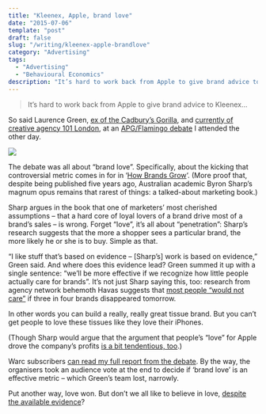 ```yaml
---
title: "Kleenex, Apple, brand love"
date: "2015-07-06"
template: "post"
draft: false
slug: "/writing/kleenex-apple-brandlove"
category: "Advertising"
tags:
  - "Advertising"
  - "Behavioural Economics"
description: "It’s hard to work back from Apple to give brand advice to Kleenex… so said the man behind the Cadbury's gorilla."
---
```


> It’s hard to work back from Apple to give brand advice to Kleenex…  

So said Laurence Green, [ex of the Cadbury’s Gorilla](https://www.google.co.uk/url?sa=t&rct=j&q=&esrc=s&source=web&cd=1&cad=rja&uact=8&ved=0CCEQFjAAahUKEwj1j-jnoMfGAhVFGCwKHTjVBwE&url=http%3A%2F%2Fwww.ipa.co.uk%2Fpage%2Feffectiveness-hall-of-fame--laurence-green&ei=N9maVbWYKsWwsAG4qp8I&usg=AFQjCNGli_pRRLXQY8fc2eyz6CO3PSa2Ig&sig2=8GDj4NZHL1uMjtM5IT8XXg&bvm=bv.96952980,d.ZGU), and [currently of creative agency 101 London](http://101london.co.uk/people/laurence-green/), at an [APG/Flamingo debate](http://www.eventbrite.co.uk/e/whats-love-got-to-do-with-it-flamingo-in-association-with-apg-tickets-17169163430) I attended the other day.

![](/media/kleenex-apple-brandlove.jpg)

The debate was all about “brand love”. Specifically, about the kicking that controversial metric comes in for in ‘[How Brands Grow](https://www.google.co.uk/url?sa=t&rct=j&q=&esrc=s&source=web&cd=1&cad=rja&uact=8&ved=0CCwQFjAAahUKEwioteT6oMfGAhVBHywKHdofBSw&url=http%3A%2F%2Fwww.amazon.co.uk%2FHow-Brands-Grow-What-Marketers%2Fdp%2F0195573560&ei=X9maVeiJHcG-sAHav5TgAg&usg=AFQjCNEyYECadbst8B1DbvdatHUzL-pz0A&sig2=HhvVeYFBpB5wSyGJZ8j7Eg&bvm=bv.96952980,d.ZGU)‘. (More proof that, despite being published five years ago, Australian academic Byron Sharp’s magnum opus remains that rarest of things: a talked-about marketing book.)

Sharp argues in the book that one of marketers’ most cherished assumptions – that a hard core of loyal lovers of a brand drive most of a brand’s sales – is wrong. Forget “love”, it’s all about “penetration”: Sharp’s research suggests that the more a shopper sees a particular brand, the more likely he or she is to buy. Simple as that.

“I like stuff that’s based on evidence – [Sharp’s] work is based on evidence,” Green said. And where does this evidence lead? Green summed it up with a single sentence: “we’ll be more effective if we recognize how little people actually care for brands”. It’s not just Sharp saying this, too: research from agency network behemoth Havas suggests that [most people “would not care”](http://www.havasmedia.com/press/press-releases/2015/top-scoring-meaningful-brands-enjoy-a-share-of-wallet-46-per-cent-higher-than-low-performers) if three in four brands disappeared tomorrow.

In other words you can build a really, really great tissue brand. But you can’t get people to love these tissues like they love their iPhones.

(Though Sharp would argue that the argument that people’s “love” for Apple drove the company’s profits [is a bit tendentious, too](https://t.co/Ha0aPawqZo).)

Warc subscribers [can read my full report from the debate](http://www.warc.com/Content/ContentViewer.aspx?ID=c8b4c1f8-d11d-4585-b836-936ee2fd80e4&CID=A104952&PUB=EVENT-REPORTS&MasterContentRef=c8b4c1f8-d11d-4585-b836-936ee2fd80e4). By the way, the organisers took an audience vote at the end to decide if ‘brand love’ is an effective metric – which Green’s team lost, narrowly.

Put another way, love won. But don’t we all like to believe in love, [despite the available evidence](http://www.vice.com/read/science-says-love-doesnt-exist)?
